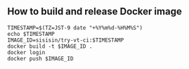 ## How to build and release Docker image

```console
TIMESTAMP=$(TZ=JST-9 date "+%Y%m%d-%H%M%S")
echo $TIMESTAMP
IMAGE_ID=sisisin/try-vt-ci:$TIMESTAMP
docker build -t $IMAGE_ID .
docker login
docker push $IMAGE_ID
```

